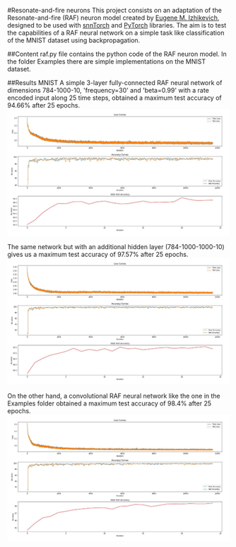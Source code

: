 #Resonate-and-fire neurons
This project consists on an adaptation of the Resonate-and-fire (RAF) neuron model created by [Eugene M. Izhikevich](https://www.izhikevich.org/publications/resfire.htm), designed to be used with [snnTorch](https://snntorch.readthedocs.io/en/latest/) and [PyTorch](https://pytorch.org/) libraries. 
The aim is to test the capabilities of a RAF neural network on a simple task like classification of the MNIST dataset using backpropagation. 

##Content
raf.py file contains the python code of the RAF neuron model. In the folder Examples there are simple implementations on the MNIST dataset. 

##Results MNIST
A simple 3-layer fully-connected RAF neural network of dimensions 784-1000-10, 'frequency=30' and 'beta=0.99' with a rate encoded input along 25 time steps, obtained a maximum test accuracy of 94.66% after 25 epochs.
![Shallow RAF neural network](/assets/images/MNIST_shallow.jpg)

The same network but with an additional hidden layer (784-1000-1000-10) gives us a maximum test accuracy of 97.57% after 25 epochs.
![Deeper RAF neural network](/assets/images/MNIST_deep.jpg)

On the other hand, a convolutional RAF neural network like the one in the Examples folder obtained a maximum test accuracy of 98.4% after 25 epochs.
![Convolutional RAF neural network](/assets/images/MNIST_conv.jpg)
